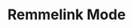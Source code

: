 ---
address: Catharinastraat 25
title: Remmelink Mode
city: Doetinchem
zip: 7001 BZ
country: Netherlands
lat: 51.966711
lng: 6.288419
phone: 0314 325470
email: directie@remmelinkmode.nl
url: 
---